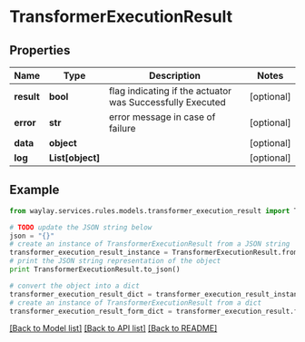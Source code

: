 # TransformerExecutionResult


## Properties

Name | Type | Description | Notes
------------ | ------------- | ------------- | -------------
**result** | **bool** | flag indicating if the actuator was Successfully Executed | [optional] 
**error** | **str** | error message in case of failure | [optional] 
**data** | **object** |  | [optional] 
**log** | **List[object]** |  | [optional] 

## Example

```python
from waylay.services.rules.models.transformer_execution_result import TransformerExecutionResult

# TODO update the JSON string below
json = "{}"
# create an instance of TransformerExecutionResult from a JSON string
transformer_execution_result_instance = TransformerExecutionResult.from_json(json)
# print the JSON string representation of the object
print TransformerExecutionResult.to_json()

# convert the object into a dict
transformer_execution_result_dict = transformer_execution_result_instance.to_dict()
# create an instance of TransformerExecutionResult from a dict
transformer_execution_result_form_dict = transformer_execution_result.from_dict(transformer_execution_result_dict)
```
[[Back to Model list]](../README.md#documentation-for-models) [[Back to API list]](../README.md#documentation-for-api-endpoints) [[Back to README]](../README.md)


